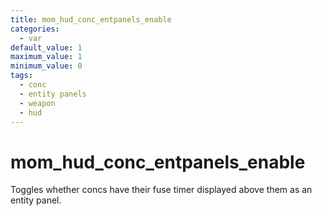 ```yaml
---
title: mom_hud_conc_entpanels_enable
categories:
  - var
default_value: 1
maximum_value: 1
minimum_value: 0
tags:
  - conc
  - entity panels
  - weapon
  - hud
---
```


# mom_hud_conc_entpanels_enable

Toggles whether concs have their fuse timer displayed above them as an entity panel.
